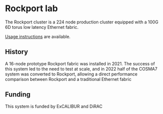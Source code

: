 # Rockport lab

The Rockport cluster is a 224 node production cluster equipped with a 100G 6D torus low latency Ethernet fabric.

[Usage instructions](rockport.md) are available.

## History

A 16-node prototype Rockport fabric was installed in 2021.  The success of this system led to the need to test at scale, and in 2022 half of the COSMA7 system was converted to Rockport, allowing a direct performance comparison between Rockport and a traditional Ethernet fabric

## Funding

This system is funded by ExCALIBUR and DiRAC
